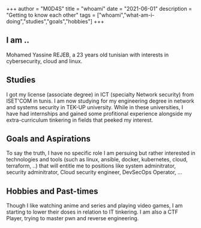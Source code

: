 +++
author = "M0D4S"
title = "whoami"
date = "2021-06-01"
description = "Getting to know each other"
tags = ["whoami","what-am-i-doing","studies","goals","hobbies"]
+++
## I am ..
<p>
Mohamed Yassine REJEB, a 23 years old tunisian with interests in cybersecurity, cloud and linux.
</p>

## Studies
I got my license (associate degree) in ICT (specialty Network security) from ISET'COM in tunis.
I am now studying for my engineering degree in network and systems security in TEK-UP university.
While in these universities, I have had internships and gained some profitional experience alongside my extra-curriculum tinkering in fields that peeked my interest.

## Goals and Aspirations
To say the truth, I have no specific role I am persuing but rather interested in technologies and tools (such as linux, ansible, docker, kubernetes, cloud, terraform, ..) that will entitle me to positions like system adminitrator, security adminitrator, Cloud security engineer, DevSecOps Operator, ...

## Hobbies and Past-times
Though I like watching anime and series and playing video games, I am starting to lower their doses in relation to IT tinkering. I am also a CTF Player, trying to master pwn and reverse engineering.